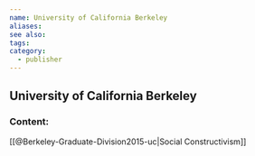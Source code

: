 ```yaml
---
name: University of California Berkeley
aliases:
see also:
tags:
category:
  - publisher
---
```


## University of California Berkeley

### Content:
[[@Berkeley-Graduate-Division2015-uc|Social Constructivism]]
